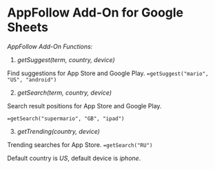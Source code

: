 # AppFollow Add-On for Google Sheets

*AppFollow Add-On Functions:*

1. _getSuggest(term, country, device)_

Find suggestions for App Store and Google Play.
`=getSuggest("mario", "US", "android")`

2. _getSearch(term, country, device)_

Search result positions for App Store and Google Play.

`=getSearch("supermario", "GB", "ipad")`

3. _getTrending(country, device)_

Trending searches for App Store.
`=getSearch("RU")`

Default country is *US*, default device is *iphone*.
